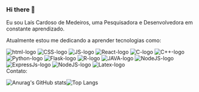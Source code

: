 ### Hi there 👋

Eu sou Laís Cardoso de Medeiros, uma Pesquisadora e Desenvolvedora em constante aprendizado.

Atualmente estou me dedicando a aprender tecnologias como:
<div style="display: inline_block">
   <img src="https://img.shields.io/badge/HTML5-E34F26?style=for-the-badge&logo=html5&logoColor=white" alt="html-logo"/>
   <img src="https://img.shields.io/badge/CSS3-1572B6?style=for-the-badge&logo=css3&logoColor=white" alt="CSS-logo"/>
   <img src="https://img.shields.io/badge/JavaScript-323330?style=for-the-badge&logo=javascript&logoColor=F7DF1E" alt="JS-logo"/>
   <img src="https://img.shields.io/badge/React-20232A?style=for-the-badge&logo=react&logoColor=61DAFB" alt="React-logo"/>
   <img src="https://img.shields.io/badge/c-%2300599C.svg?style=for-the-badge&logo=c&logoColor=white" alt="C-logo"/>
   <img src="https://img.shields.io/badge/c++-%2300599C.svg?style=for-the-badge&logo=c%2B%2B&logoColor=white" alt="C++-logo"/>
   <img src="https://img.shields.io/badge/python-3670A0?style=for-the-badge&logo=python&logoColor=ffdd54" alt="Python-logo"/>
   <img src="https://img.shields.io/badge/flask-%23000.svg?style=for-the-badge&logo=flask&logoColor=white" alt="Flask-logo"/>
   <img src="https://img.shields.io/badge/r-%23276DC3.svg?style=for-the-badge&logo=r&logoColor=white" alt="R-logo"/>
   <img src="https://img.shields.io/badge/java-%23ED8B00.svg?style=for-the-badge" alt="JAVA-logo"/>
   <img src="https://img.shields.io/badge/node.js-6DA55F?style=for-the-badge&logo=node.js&logoColor=white" alt="NodeJS-logo"/>
   <img src="https://img.shields.io/badge/express.js-%23404d59.svg?style=for-the-badge&logo=express&logoColor=%2361DAFB" alt="ExpressJs-logo"/>
   <img src="https://img.shields.io/badge/mysql-%2300f.svg?style=for-the-badge&logo=mysql&logoColor=white" alt="NodeJS-logo"/>
   <img src="https://img.shields.io/badge/latex-%23008080.svg?style=for-the-badge&logo=latex&logoColor=white" alt="Latex-logo"/>
   
   
   
   
</div>
Contato:

<div style="display: flex">
   
   ![Anurag's GitHub stats](https://github-readme-stats.vercel.app/api?username=lais-cardoso&show_icons=true&theme=radical&card_width=10px)
   
   ![Top Langs](https://github-readme-stats.vercel.app/api/top-langs/?username=lais-cardoso&layout=compact)
</div>
